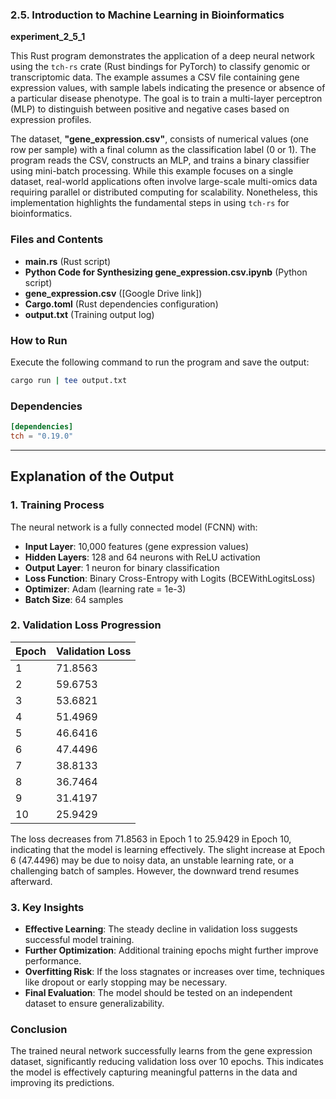 ### **2.5. Introduction to Machine Learning in Bioinformatics**  
**experiment_2_5_1**  

This Rust program demonstrates the application of a deep neural network using the `tch-rs` crate (Rust bindings for PyTorch) to classify genomic or transcriptomic data. The example assumes a CSV file containing gene expression values, with sample labels indicating the presence or absence of a particular disease phenotype. The goal is to train a multi-layer perceptron (MLP) to distinguish between positive and negative cases based on expression profiles.  

The dataset, **"gene_expression.csv"**, consists of numerical values (one row per sample) with a final column as the classification label (0 or 1). The program reads the CSV, constructs an MLP, and trains a binary classifier using mini-batch processing. While this example focuses on a single dataset, real-world applications often involve large-scale multi-omics data requiring parallel or distributed computing for scalability. Nonetheless, this implementation highlights the fundamental steps in using `tch-rs` for bioinformatics.  

### **Files and Contents**  
- **main.rs** (Rust script)  
- **Python Code for Synthesizing gene_expression.csv.ipynb** (Python script)  
- **gene_expression.csv** ([Google Drive link])  
- **Cargo.toml** (Rust dependencies configuration)  
- **output.txt** (Training output log)  

### **How to Run**  
Execute the following command to run the program and save the output:  
```sh
cargo run | tee output.txt
```  

### **Dependencies**  
```toml
[dependencies]  
tch = "0.19.0"  
```  

---

## **Explanation of the Output**  

### **1. Training Process**  
The neural network is a fully connected model (FCNN) with:  
- **Input Layer**: 10,000 features (gene expression values)  
- **Hidden Layers**: 128 and 64 neurons with ReLU activation  
- **Output Layer**: 1 neuron for binary classification  
- **Loss Function**: Binary Cross-Entropy with Logits (BCEWithLogitsLoss)  
- **Optimizer**: Adam (learning rate = 1e-3)  
- **Batch Size**: 64 samples  

### **2. Validation Loss Progression**  
| Epoch | Validation Loss |  
|-------|----------------|  
| 1     | 71.8563        |  
| 2     | 59.6753        |  
| 3     | 53.6821        |  
| 4     | 51.4969        |  
| 5     | 46.6416        |  
| 6     | 47.4496        |  
| 7     | 38.8133        |  
| 8     | 36.7464        |  
| 9     | 31.4197        |  
| 10    | 25.9429        |  

The loss decreases from 71.8563 in Epoch 1 to 25.9429 in Epoch 10, indicating that the model is learning effectively. The slight increase at Epoch 6 (47.4496) may be due to noisy data, an unstable learning rate, or a challenging batch of samples. However, the downward trend resumes afterward.  

### **3. Key Insights**  
- **Effective Learning**: The steady decline in validation loss suggests successful model training.  
- **Further Optimization**: Additional training epochs might further improve performance.  
- **Overfitting Risk**: If the loss stagnates or increases over time, techniques like dropout or early stopping may be necessary.  
- **Final Evaluation**: The model should be tested on an independent dataset to ensure generalizability.  

### **Conclusion**  
The trained neural network successfully learns from the gene expression dataset, significantly reducing validation loss over 10 epochs. This indicates the model is effectively capturing meaningful patterns in the data and improving its predictions.
